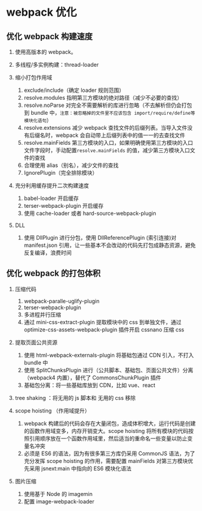 # webpack 优化

## 优化 webpack 构建速度

1. 使用高版本的 webpack。
2. 多线程/多实例构建：thread-loader
3. 缩小打包作用域

   1. exclude/include（确定 loader 规则范围）
   2. resolve.modules 指明第三方模块的绝对路径（减少不必要的查找）
   3. resolve.noParse 对完全不需要解析的库进行忽略（不去解析但仍会打包到 bundle 中，`注意：被忽略掉的文件里不应该包含 import/require/define等模块化语句`）
   4. resolve.extensions 减少 webpack 查找文件的后缀列表。当导入文件没有后缀名时，webpack 会自动带上后缀列表中的值一一的去查找文件
   5. resolve.mainFields 第三方模块的入口，如果明确使用第三方模块的入口文件字段时，手动配置`resolve.mainFields` 的值，减少第三方模块入口文件的查找
   6. 合理使用 alias（别名），减少文件的查找
   7. IgnorePlugin（完全排除模块）

4. 充分利用缓存提升二次构建速度

   1. babel-loader 开启缓存
   2. terser-webpack-plugin 开启缓存
   3. 使用 cache-loader 或者 hard-source-webpack-plugin

5. DLL

   1. 使用 DllPlugin 进行分包，使用 DllReferencePlugin (索引连接)对 manifest.json 引用，让一些基本不会改动的代码先打包成静态资源，避免反复编译，浪费时间

## 优化 webpack 的打包体积

1. 压缩代码

   1. webpack-paralle-uglify-plugin
   2. terser-webpack-plugin
   3. 多进程并行压缩
   4. 通过 mini-css-extract-plugin 提取模块中的 css 到单独文件，通过 optimize-css-assets-webpack-plugin 插件开启 cssnano 压缩 css

2. 提取页面公共资源

   1. 使用 html-webpack-externals-plugin 将基础包通过 CDN 引入，不打入 bundle 中
   2. 使用 SplitChunksPlugin 进行（公共脚本、基础包、页面公共文件）分离（webpack4 内置），替代了 CommonsChunkPlugin 插件
   3. 基础包分离：将一些基础库放到 CDN，比如 vue、react

3. tree shaking ：将无用的 js 脚本和 无用的 css 移除

4. scope hoisting （作用域提升）

   1. webpack 构建后的代码会存在大量闭包，造成体积增大，运行代码是创建的函数作用域变多，内存开销变大。scope hoisting 将所有模块的代码按照引用顺序放在一个函数作用域里，然后适当的重命名一些变量以防止变量名冲突
   2. 必须是 ES6 的语法，因为有很多第三方库仍采用 CommonJS 语法，为了充分发挥 scope hoisting 的作用，需要配置 mainFields 对第三方模块优先采用 jsnext:main 中指向的 ES6 模块化语法

5. 图片压缩

   1. 使用基于 Node 的 imagemin
   2. 配置 image-webpack-loader
